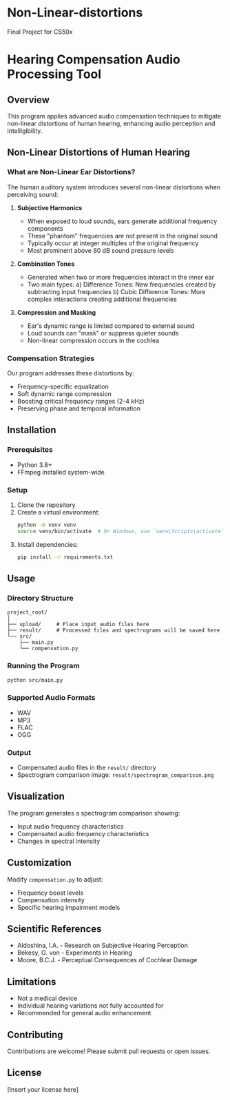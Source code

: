 # Non-Linear-distortions
Final Project for CS50x

# Hearing Compensation Audio Processing Tool

## Overview
This program applies advanced audio compensation techniques to mitigate non-linear distortions of human hearing, enhancing audio perception and intelligibility.

## Non-Linear Distortions of Human Hearing

### What are Non-Linear Ear Distortions?
The human auditory system introduces several non-linear distortions when perceiving sound:

1. **Subjective Harmonics**
   - When exposed to loud sounds, ears generate additional frequency components
   - These "phantom" frequencies are not present in the original sound
   - Typically occur at integer multiples of the original frequency
   - Most prominent above 80 dB sound pressure levels

2. **Combination Tones**
   - Generated when two or more frequencies interact in the inner ear
   - Two main types:
     a) Difference Tones: New frequencies created by subtracting input frequencies
     b) Cubic Difference Tones: More complex interactions creating additional frequencies

3. **Compression and Masking**
   - Ear's dynamic range is limited compared to external sound
   - Loud sounds can "mask" or suppress quieter sounds
   - Non-linear compression occurs in the cochlea

### Compensation Strategies
Our program addresses these distortions by:
- Frequency-specific equalization
- Soft dynamic range compression
- Boosting critical frequency ranges (2-4 kHz)
- Preserving phase and temporal information

## Installation

### Prerequisites
- Python 3.8+
- FFmpeg installed system-wide

### Setup
1. Clone the repository
2. Create a virtual environment:
   ```bash
   python -m venv venv
   source venv/bin/activate  # On Windows, use `venv\Scripts\activate`
   ```
3. Install dependencies:
   ```bash
   pip install -r requirements.txt
   ```

## Usage

### Directory Structure
```
project_root/
│
├── upload/     # Place input audio files here
├── result/     # Processed files and spectrograms will be saved here
└── src/
    ├── main.py
    └── compensation.py
```

### Running the Program
```bash
python src/main.py
```

### Supported Audio Formats
- WAV
- MP3
- FLAC
- OGG

### Output
- Compensated audio files in the `result/` directory
- Spectrogram comparison image: `result/spectrogram_comparison.png`

## Visualization
The program generates a spectrogram comparison showing:
- Input audio frequency characteristics
- Compensated audio frequency characteristics
- Changes in spectral intensity

## Customization
Modify `compensation.py` to adjust:
- Frequency boost levels
- Compensation intensity
- Specific hearing impairment models

## Scientific References
- Aldoshina, I.A. - Research on Subjective Hearing Perception
- Bekesy, G. von - Experiments in Hearing
- Moore, B.C.J. - Perceptual Consequences of Cochlear Damage

## Limitations
- Not a medical device
- Individual hearing variations not fully accounted for
- Recommended for general audio enhancement

## Contributing
Contributions are welcome! Please submit pull requests or open issues.

## License
[Insert your license here]